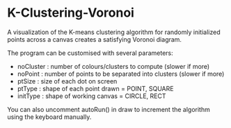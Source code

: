 # K-Clustering-Voronoi
A visualization of the K-means clustering algorithm for randomly initialized points across a canvas creates a satisfying Voronoi diagram.

The program can be customised with several parameters:

* noCluster : number of colours/clusters to compute (slower if more)
* noPoint : number of points to be separated into clusters (slower if more)
* ptSize : size of each dot on screen
* ptType : shape of each point drawn = POINT, SQUARE
* initType : shape of working canvas = CIRCLE, RECT

You can also uncomment autoRun() in draw to increment the algorithm using the keyboard manually.








